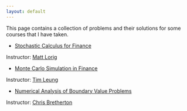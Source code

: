 ```yaml
---
layout: default
---
```


This page contains a collection of problems and their solutions for some courses that I have taken.

*  [Stochastic Calculus for Finance](documents/StochasticCalcFinance.pdf)

Instructor: [Matt Lorig](https://mattlorig.yolasite.com/)

*  [Monte Carlo Simulation in Finance](documents/Simulation_exercises.pdf) 

Instructor: [Tim Leung](https://sites.google.com/site/timleungresearch/)

* [Numerical Analysis of Boundary Value Problems](documents/NumericalBVP.pdf)

Instructor: [Chris Bretherton](http://www.atmos.washington.edu/~breth/)
